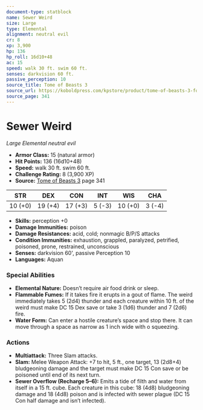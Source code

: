 ```yaml
---
document-type: statblock
name: Sewer Weird
size: Large
type: Elemental
alignment: neutral evil
cr: 8
xp: 3,900
hp: 136
hp_roll: 16d10+48
ac: 15
speed: walk 30 ft. swim 60 ft.
senses: darkvision 60 ft. 
passive_perception: 10
source_title: Tome of Beasts 3
source_url: https://koboldpress.com/kpstore/product/tome-of-beasts-3-for-5th-edition/
source_page: 341
---
```


# Sewer Weird

*Large* *Elemental* *neutral evil*

- **Armor Class:** 15 (natural armor)
- **Hit Points:** 136 (16d10+48)
- **Speed:** walk 30 ft. swim 60 ft.
- **Challenge Rating:** 8 (3,900 XP)
- **Source:** [Tome of Beasts 3](https://koboldpress.com/kpstore/product/tome-of-beasts-3-for-5th-edition/) page 341

| STR | DEX | CON | INT | WIS | CHA |
| --- | --- | --- | --- | --- | --- |
| 10 (+0) | 19 (+4) | 17 (+3) | 5 (-3) | 10 (+0) | 3 (-4) |

- **Skills:** perception +0
- **Damage Immunities:** poison
- **Damage Resistances:** acid, cold; nonmagic B/P/S attacks
- **Condition Immunities:** exhaustion, grappled, paralyzed, petrified, poisoned, prone, restrained, unconscious
- **Senses:** darkvision 60', passive Perception 10 
- **Languages:** Aquan

### Special Abilities

- **Elemental Nature:** Doesn’t require air food drink or sleep.
- **Flammable Fumes:** If it takes fire it erupts in a gout of flame. The weird immediately takes 5 (2d4) thunder and each creature within 10 ft. of the weird must make DC 15 Dex save or take 3 (1d6) thunder and 7 (2d6) fire.
- **Water Form:** Can enter a hostile creature’s space and stop there. It can move through a space as narrow as 1 inch wide with o squeezing.

### Actions

- **Multiattack:** Three Slam attacks.
- **Slam:** Melee Weapon Attack: +7 to hit, 5 ft., one target, 13 (2d8+4) bludgeoning damage and the target must make DC 15 Con save or be poisoned until end of its next turn.
- **Sewer Overflow (Recharge 5–6):** Emits a tide of filth and water from itself in a 15 ft. cube. Each creature in this cube: 18 (4d8) bludgeoning damage and 18 (4d8) poison and is infected with sewer plague (DC 15 Con half damage and isn’t infected).
